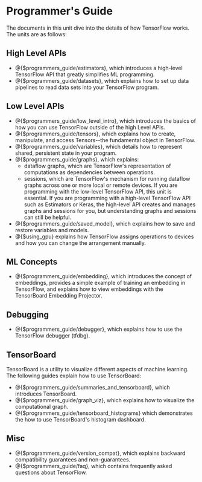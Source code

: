 # Programmer's Guide

The documents in this unit dive into the details of how TensorFlow
works. The units are as follows:

## High Level APIs

  * @{$programmers_guide/estimators}, which introduces a high-level
    TensorFlow API that greatly simplifies ML programming.
  * @{$programmers_guide/datasets}, which explains how to
    set up data pipelines to read data sets into your TensorFlow program.

## Low Level APIs

  * @{$programmers_guide/low_level_intro}, which introduces the
    basics of how you can use TensorFlow outside of the high Level APIs.
  * @{$programmers_guide/tensors}, which explains how to create,
    manipulate, and access Tensors--the fundamental object in TensorFlow.
  * @{$programmers_guide/variables}, which details how
    to represent shared, persistent state in your program.
  * @{$programmers_guide/graphs}, which explains:
      * dataflow graphs, which are TensorFlow's representation of computations
        as dependencies between operations.
      * sessions, which are TensorFlow's mechanism for running dataflow graphs
        across one or more local or remote devices.
    If you are programming with the low-level TensorFlow API, this unit
    is essential. If you are programming with a high-level TensorFlow API
    such as Estimators or Keras, the high-level API creates and manages
    graphs and sessions for you, but understanding graphs and sessions
    can still be helpful.
  * @{$programmers_guide/saved_model}, which
    explains how to save and restore variables and models.
  * @{$using_gpu} explains how TensorFlow assigns operations to
    devices and how you can change the arrangement manually.


## ML Concepts

  * @{$programmers_guide/embedding}, which introduces the concept
    of embeddings, provides a simple example of training an embedding in
    TensorFlow, and explains how to view embeddings with the TensorBoard
    Embedding Projector.

## Debugging

  * @{$programmers_guide/debugger}, which
    explains how to use the TensorFlow debugger (tfdbg).

## TensorBoard

TensorBoard is a utility to visualize different aspects of machine learning.
The following guides explain how to use TensorBoard:

  * @{$programmers_guide/summaries_and_tensorboard},
    which introduces TensorBoard.
  * @{$programmers_guide/graph_viz}, which
    explains how to visualize the computational graph.
  * @{$programmers_guide/tensorboard_histograms} which demonstrates the how to
    use TensorBoard's histogram dashboard.


## Misc

  * @{$programmers_guide/version_compat},
    which explains backward compatibility guarantees and non-guarantees.
  * @{$programmers_guide/faq}, which contains frequently asked
    questions about TensorFlow.
